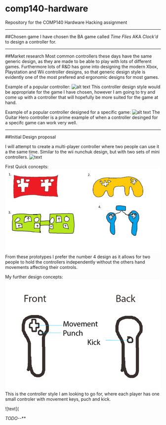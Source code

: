 # comp140-hardware
Repository for the COMP140 Hardware Hacking assignment
___

##Chosen game
I have chosen the BA game called *Time Flies* AKA *Clock'd* to design a controller for.
___

##Market research
Most common controllers these days have the same generic design, as they are made to be able to play with lots of different games. Furthermore lots of R&D has gone into designing the modern Xbox, Playstation and Wii controller designs, so that generic design style is evidently one of the most prefered and ergonomic designs for most games.

Example of a popular controller:
![alt text](http://www.designboom.com/wp-content/uploads/2015/06/oculus-rift-designboom-11-818x576.jpg "Xbox One Controller")
This controller design style would be appropriate for the game I have chosen, however I am going to try and come up with a controller that will hopefully be more suited for the game at hand.

Example of a popular controller designed for a specific game:
![alt text](http://ecx.images-amazon.com/images/I/31xcc0u0AZL.jpg "Guitar Hero Controller")
The Guitar Hero controller is a prime example of when a controller desinged for a specifc game can work very well.
   
   
___
##Initial Design proposal

I will attempt to create a multi-player controller where two people can use it a the same time. Similar to the wii nunchuk design, but with two sets of mini controllers.
![text](http://ecx.images-amazon.com/images/I/71C%2BkPbqwdL._SL1500_.jpg "Wii nunchuk")

First Quick concepts:
![alt text](https://github.com/Alli1223/comp140-hardware/blob/master/First%20Prototype%20controller%20designs.png "First Concepts")
From these prototypes I prefer the number 4 design as it allows for two people to hold the controllers independently without the others hand movements affecting their controls.

My further design concepts:
![text](https://github.com/Alli1223/comp140-hardware/blob/master/Prototype%20concept%202.jpg "Wii nunchuk")
This is the controller style I am looking to go for, where each player has one small controler with movement keys, puch and kick. 

![text](

_TODO--_**